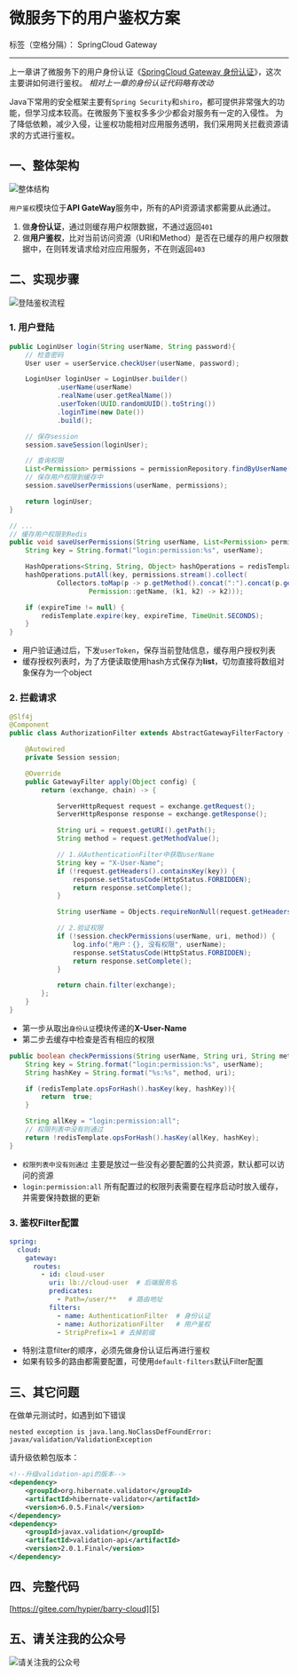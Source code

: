 # 微服务下的用户鉴权方案

标签（空格分隔）： SpringCloud Gateway

---

上一章讲了微服务下的用户身份认证《[SpringCloud Gateway 身份认证][1]》，这次主要讲如何进行鉴权。
*相对上一章的身份认证代码略有改动*

Java下常用的安全框架主要有`Spring Security`和`shiro`，都可提供非常强大的功能，但学习成本较高。在微服务下鉴权多多少少都会对服务有一定的入侵性。
为了降低依赖，减少入侵，让鉴权功能相对应用服务透明，我们采用网关拦截资源请求的方式进行鉴权。

## 一、整体架构
![整体结构][2]

`用户鉴权`模块位于**API GateWay**服务中，所有的API资源请求都需要从此通过。

1. 做**身份认证**，通过则缓存用户权限数据，不通过返回`401`
2. 做**用户鉴权**，比对当前访问资源（URI和Method）是否在已缓存的用户权限数据中，在则转发请求给对应应用服务，不在则返回`403`

## 二、实现步骤
![登陆鉴权流程][3]

### 1. 用户登陆

```java
public LoginUser login(String userName, String password){
    // 检查密码
    User user = userService.checkUser(userName, password);

    LoginUser loginUser = LoginUser.builder()
            .userName(userName)
            .realName(user.getRealName())
            .userToken(UUID.randomUUID().toString())
            .loginTime(new Date())
            .build();

    // 保存session
    session.saveSession(loginUser);

    // 查询权限
    List<Permission> permissions = permissionRepository.findByUserName(userName);
    // 保存用户权限到缓存中
    session.saveUserPermissions(userName, permissions);

    return loginUser;
}

// ...
// 缓存用户权限到Redis
public void saveUserPermissions(String userName, List<Permission> permissions) {
    String key = String.format("login:permission:%s", userName);

    HashOperations<String, String, Object> hashOperations = redisTemplate.opsForHash();
    hashOperations.putAll(key, permissions.stream().collect(
            Collectors.toMap(p -> p.getMethod().concat(":").concat(p.getUri()),
                    Permission::getName, (k1, k2) -> k2)));

    if (expireTime != null) {
        redisTemplate.expire(key, expireTime, TimeUnit.SECONDS);
    }
}
```

* 用户验证通过后，下发`userToken`，保存当前登陆信息，缓存用户授权列表
* 缓存授权列表时，为了方便读取使用hash方式保存为**list**，切勿直接将数组对象保存为一个object

### 2. 拦截请求
```java
@Slf4j
@Component
public class AuthorizationFilter extends AbstractGatewayFilterFactory {

    @Autowired
    private Session session;

    @Override
    public GatewayFilter apply(Object config) {
        return (exchange, chain) -> {

            ServerHttpRequest request = exchange.getRequest();
            ServerHttpResponse response = exchange.getResponse();

            String uri = request.getURI().getPath();
            String method = request.getMethodValue();

            // 1.从AuthenticationFilter中获取userName
            String key = "X-User-Name";
            if (!request.getHeaders().containsKey(key)) {
                response.setStatusCode(HttpStatus.FORBIDDEN);
                return response.setComplete();
            }

            String userName = Objects.requireNonNull(request.getHeaders().get(key)).get(0);

            // 2.验证权限
            if (!session.checkPermissions(userName, uri, method)) {
                log.info("用户：{}, 没有权限", userName);
                response.setStatusCode(HttpStatus.FORBIDDEN);
                return response.setComplete();
            }

            return chain.filter(exchange);
        };
    }
}

```

- 第一步从取出`身份认证`模块传递的**X-User-Name**
- 第二步去缓存中检查是否有相应的权限

```java
public boolean checkPermissions(String userName, String uri, String method) {
    String key = String.format("login:permission:%s", userName);
    String hashKey = String.format("%s:%s", method, uri);

    if (redisTemplate.opsForHash().hasKey(key, hashKey)){
        return  true;
    }

    String allKey = "login:permission:all";
    // 权限列表中没有则通过
    return !redisTemplate.opsForHash().hasKey(allKey, hashKey);
}
```

* `权限列表中没有则通过` 主要是放过一些没有必要配置的公共资源，默认都可以访问的资源
* `login:permission:all` 所有配置过的权限列表需要在程序启动时放入缓存，并需要保持数据的更新

### 3. 鉴权Filter配置
``` yml
spring:
  cloud:
    gateway:
      routes:
        - id: cloud-user
          uri: lb://cloud-user  # 后端服务名
          predicates:
            - Path=/user/**   # 路由地址
          filters:
            - name: AuthenticationFilter  # 身份认证
            - name: AuthorizationFilter   # 用户鉴权
            - StripPrefix=1 # 去掉前缀
```

* 特别注意filter的顺序，必须先做身份认证后再进行鉴权
* 如果有较多的路由都需要配置，可使用`default-filters`默认Filter配置

## 三、其它问题
在做单元测试时，如遇到如下错误
```
nested exception is java.lang.NoClassDefFoundError: javax/validation/ValidationException
```
请升级依赖包版本：
``` xml
<!--升级validation-api的版本-->
<dependency>
    <groupId>org.hibernate.validator</groupId>
    <artifactId>hibernate-validator</artifactId>
    <version>6.0.5.Final</version>
</dependency>
<dependency>
    <groupId>javax.validation</groupId>
    <artifactId>validation-api</artifactId>
    <version>2.0.1.Final</version>
</dependency>
```

## 四、完整代码
[https://gitee.com/hypier/barry-cloud][5]

## 五、请关注我的公众号
 ![请关注我的公众号][6]


  [6]: https://oscimg.oschina.net/oscnet/up-8969dabd3beeba071b59e61139a2bb8b22f.JPEG
  [5]: https://gitee.com/hypier/barry-cloud
  [1]: https://my.oschina.net/barryhome/blog/4512213
  [2]: https://oscimg.oschina.net/oscnet/up-fdc5f3c3c447822b24d36ccc7112abee859.png
  [3]: https://oscimg.oschina.net/oscnet/up-791773e1f595ca7b9eb0eb6ffc45ebc569a.png
